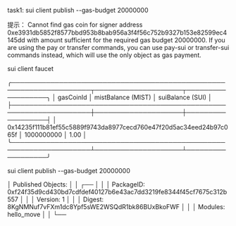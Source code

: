 task1: 
sui client publish --gas-budget 20000000

提示：
Cannot find gas coin for signer address 0xe3931db5852f8577bbd953b8bab956a3f4f56c752b9327b153e82599ec4145dd with amount sufficient for the required gas budget 20000000. If you are using the pay or transfer commands, you can use pay-sui or transfer-sui commands instead, which will use the only object as gas payment.

sui client faucet

╭────────────────────────────────────────────────────────────────────┬────────────────────┬──────────────────╮
│ gasCoinId                                                          │ mistBalance (MIST) │ suiBalance (SUI) │
├────────────────────────────────────────────────────────────────────┼────────────────────┼──────────────────┤
│ 0x14235f111b81ef55c5889f9743da8977cecd760e47f20d5ac34eed24b97c065f │ 1000000000         │ 1.00             │
╰────────────────────────────────────────────────────────────────────┴────────────────────┴──────────────────╯

sui client publish --gas-budget 20000000

│ Published Objects:                                                                               │
│  ┌──                                                                                             │
│  │ PackageID: 0xf24f35d9cd430bd7cdfdef40127b6e43ac7dd3219fe8344f45cf7675c312b557                 │
│  │ Version: 1                                                                                    │
│  │ Digest: 8KgNMNuf7vFXm1dc8Ypf5sWE2WSQdR1bk86BUxBkoFWF                                          │
│  │ Modules: hello_move                                                                           │
│  └──                        